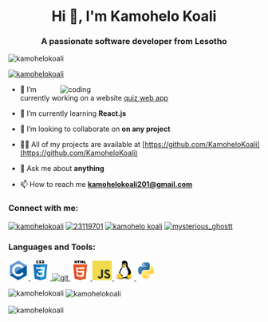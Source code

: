 <h1 align="center">Hi 👋, I'm Kamohelo Koali</h1>
<h3 align="center">A passionate software developer from Lesotho</h3>

<p align="left"> <img src="https://komarev.com/ghpvc/?username=kamohelokoali&label=Profile%20views&color=0e75b6&style=flat" alt="kamohelokoali" /> </p>

<p align="left"> <a href="https://github.com/ryo-ma/github-profile-trophy"><img src="https://github-profile-trophy.vercel.app/?username=kamohelokoali" alt="kamohelokoali" /></a> </p>
<img align="right" alt="coding" width="400" src="https://granroyalleigarape.com.br/wp-content/uploads/2021/05/programmer.gif">

- 🔭 I’m currently working on a website [quiz web app](https://github.com/KamoheloKoali/quiz-web-app)

- 🌱 I’m currently learning **React.js**

- 👯 I’m looking to collaborate on **on any project**

- 👨‍💻 All of my projects are available at [https://github.com/KamoheloKoali](https://github.com/KamoheloKoali)

- 💬 Ask me about **anything**

- 📫 How to reach me **kamohelokoali201@gmail.com**

<h3 align="left">Connect with me:</h3>
<p align="left">
<a href="https://codepen.io/kamohelokoali" target="_blank"><img align="center" src="https://raw.githubusercontent.com/rahuldkjain/github-profile-readme-generator/master/src/images/icons/Social/codepen.svg" alt="kamohelokoali" height="30" width="40" /></a>
<a href="https://stackoverflow.com/users/23119701" target="_blank"><img align="center" src="https://raw.githubusercontent.com/rahuldkjain/github-profile-readme-generator/master/src/images/icons/Social/stack-overflow.svg" alt="23119701" height="30" width="40" /></a>
<a href="https://www.facebook.com/profile.php?id=100092505248878" target="_blank"><img align="center" src="https://raw.githubusercontent.com/rahuldkjain/github-profile-readme-generator/master/src/images/icons/Social/facebook.svg" alt="kamohelo koali" height="30" width="40" /></a>
<a href="https://instagram.com/mysterious_ghostt" target="_blank"><img align="center" src="https://raw.githubusercontent.com/rahuldkjain/github-profile-readme-generator/master/src/images/icons/Social/instagram.svg" alt="mysterious_ghostt" height="30" width="40" /></a>
</p>

<h3 align="left">Languages and Tools:</h3>
<p align="left"> <a href="https://www.cprogramming.com/" target="_blank" rel="noreferrer"> <img src="https://raw.githubusercontent.com/devicons/devicon/master/icons/c/c-original.svg" alt="c" width="40" height="40"/> </a> <a href="https://www.w3schools.com/css/" target="_blank" rel="noreferrer"> <img src="https://raw.githubusercontent.com/devicons/devicon/master/icons/css3/css3-original-wordmark.svg" alt="css3" width="40" height="40"/> </a> <a href="https://git-scm.com/" target="_blank" rel="noreferrer"> <img src="https://www.vectorlogo.zone/logos/git-scm/git-scm-icon.svg" alt="git" width="40" height="40"/> </a> <a href="https://www.w3.org/html/" target="_blank" rel="noreferrer"> <img src="https://raw.githubusercontent.com/devicons/devicon/master/icons/html5/html5-original-wordmark.svg" alt="html5" width="40" height="40"/> </a> <a href="https://developer.mozilla.org/en-US/docs/Web/JavaScript" target="_blank" rel="noreferrer"> <img src="https://raw.githubusercontent.com/devicons/devicon/master/icons/javascript/javascript-original.svg" alt="javascript" width="40" height="40"/> </a> <a href="https://www.linux.org/" target="_blank" rel="noreferrer"> <img src="https://raw.githubusercontent.com/devicons/devicon/master/icons/linux/linux-original.svg" alt="linux" width="40" height="40"/> </a> <a href="https://www.python.org" target="_blank" rel="noreferrer"> <img src="https://raw.githubusercontent.com/devicons/devicon/master/icons/python/python-original.svg" alt="python" width="40" height="40"/> </a> </p>

<p><img align="left" src="https://github-readme-stats.vercel.app/api/top-langs?username=kamohelokoali&show_icons=true&locale=en&layout=compact" alt="kamohelokoali" /></p>

<p>&nbsp;<img align="center" src="https://github-readme-stats.vercel.app/api?username=kamohelokoali&show_icons=true&locale=en" alt="kamohelokoali" /></p>

<p><img align="center" src="https://github-readme-streak-stats.herokuapp.com/?user=kamohelokoali&" alt="kamohelokoali" /></p>
